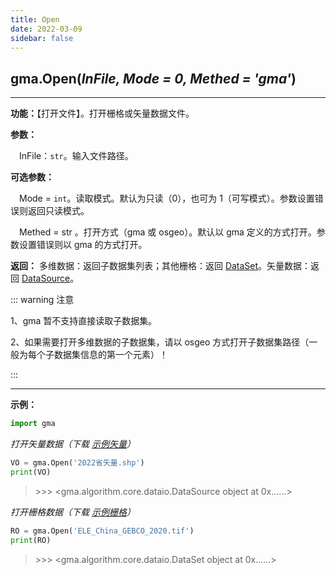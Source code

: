 ```yaml
---
title: Open
date: 2022-03-09
sidebar: false
---
```


## gma.**Open**(*InFile, Mode = 0, Methed = 'gma'*)

---

**功能：**【打开文件】。打开栅格或矢量数据文件。

**参数：**

&emsp;InFile：`str`。输入文件路径。

**可选参数：**

&emsp;Mode = `int`。读取模式。默认为只读（0），也可为 1（可写模式）。参数设置错误则返回只读模式。

&emsp;Methed = str <Badge text="1.0.9 +"/> 。打开方式（gma 或 osgeo）。默认以 gma 定义的方式打开。参数设置错误则以 gma 的方式打开。

**返回：** 多维数据：返回子数据集列表；其他栅格：返回 [DataSet](DataSet.html)。矢量数据：返回 [DataSource](DataSource.html)。

::: warning 注意

1、gma 暂不支持直接读取子数据集。

2、如果需要打开多维数据的子数据集，请以 osgeo 方式打开子数据集路径（一般为每个子数据集信息的第一个元素）！

:::

---

**示例：**
```python
import gma
```
*打开矢量数据（下载 [示例矢量](/Open/2022省矢量.7z)）*

```python
VO = gma.Open('2022省矢量.shp')
print(VO)
```
> \>>> <gma.algorithm.core.dataio.DataSource object at 0x......>

*打开栅格数据（下载 [示例栅格](/Open/ELE_China_GEBCO_2020.tif)）*

```python
RO = gma.Open('ELE_China_GEBCO_2020.tif')
print(RO)
```
> \>>> <gma.algorithm.core.dataio.DataSet object at 0x......>




